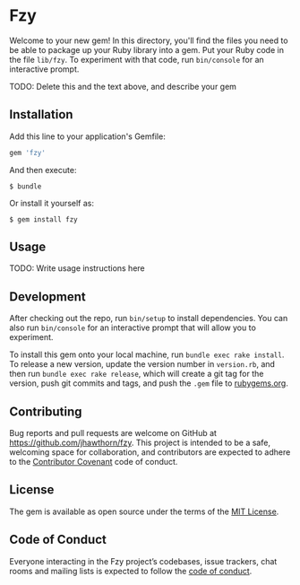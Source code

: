 # Fzy

Welcome to your new gem! In this directory, you'll find the files you need to be able to package up your Ruby library into a gem. Put your Ruby code in the file `lib/fzy`. To experiment with that code, run `bin/console` for an interactive prompt.

TODO: Delete this and the text above, and describe your gem

## Installation

Add this line to your application's Gemfile:

```ruby
gem 'fzy'
```

And then execute:

    $ bundle

Or install it yourself as:

    $ gem install fzy

## Usage

TODO: Write usage instructions here

## Development

After checking out the repo, run `bin/setup` to install dependencies. You can also run `bin/console` for an interactive prompt that will allow you to experiment.

To install this gem onto your local machine, run `bundle exec rake install`. To release a new version, update the version number in `version.rb`, and then run `bundle exec rake release`, which will create a git tag for the version, push git commits and tags, and push the `.gem` file to [rubygems.org](https://rubygems.org).

## Contributing

Bug reports and pull requests are welcome on GitHub at https://github.com/jhawthorn/fzy. This project is intended to be a safe, welcoming space for collaboration, and contributors are expected to adhere to the [Contributor Covenant](http://contributor-covenant.org) code of conduct.

## License

The gem is available as open source under the terms of the [MIT License](https://opensource.org/licenses/MIT).

## Code of Conduct

Everyone interacting in the Fzy project’s codebases, issue trackers, chat rooms and mailing lists is expected to follow the [code of conduct](https://github.com/jhawthorn/fzy/blob/master/CODE_OF_CONDUCT.md).
